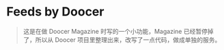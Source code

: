 # Feeds by Doocer

> 这是在做 Doocer Magazine 时写的一个小功能，Magazine 已经暂停掉了，所以从 Doocer 项目里整理出来，改写了一点代码，做成单独的服务。
